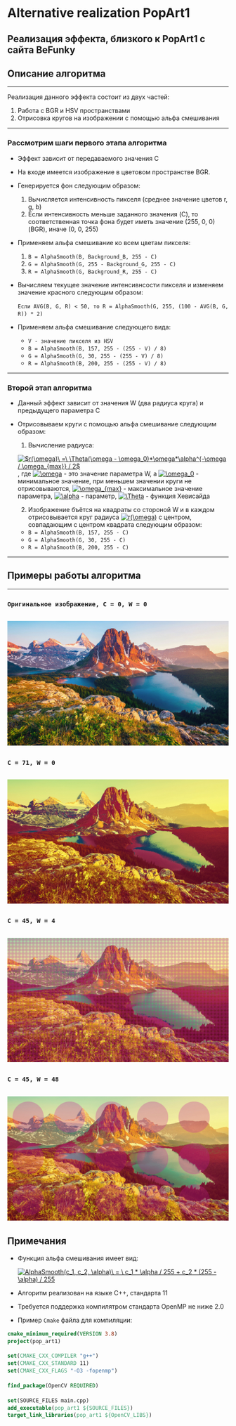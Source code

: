 # Alternative realization PopArt1
Реализация эффекта, близкого к PopArt1 с сайта BeFunky
---
## Описание алгоритма
---
Реализация данного эффекта состоит из двух частей:
1.  Работа с BGR и HSV пространствами
2.  Отрисовка кругов на изображении с помощью альфа смешивания
---
### Рассмотрим шаги первого этапа алгоритма
* Эффект зависит от передаваемого значения C
* На входе имеется изображение в цветовом пространстве BGR.
* Генерируется фон следующим образом:
  1. Вычисляется интенсивность пикселя (среднее значение цветов r, g, b)
  2. Если интенсивность меньше заданного значения (C), то соответственная точка фона будет иметь значение (255, 0, 0) (BGR), иначе (0, 0, 255)
* Применяем альфа смешивание ко всем цветам пикселя:
  1. `B = AlphaSmooth(B, Background_B, 255 - C)`
  2. `G = AlphaSmooth(G, 255 - Background_G, 255 - C)`
  3. `R = AlphaSmooth(G, Background_R, 255 - C)`
* Вычисляем текущее значение интенсивнсости пикселя и изменяем значение красного следующим образом:

  `Если AVG(B, G, R) < 50, то R = AlphaSmooth(G, 255, (100 - AVG(B, G, R)) * 2)`
* Применяем альфа смешивание следующего вида:
  + `V - значение пикселя из HSV`
  + `B = AlphaSmooth(B, 157, 255 - (255 - V) / 8)`
  + `G = AlphaSmooth(G, 30, 255 - (255 - V) / 8)`
  + `R = AlphaSmooth(B, 200, 255 - (255 - V) / 8)`
---
### Второй этап алгоритма
* Данный эффект зависит от значения W (два радиуса круга) и предыдущего параметра C
* Отрисовываем круги с помощью альфа смешивание следующим образом:
  1. Вычисление радиуса:
  
  <a href="http://www.codecogs.com/eqnedit.php?latex=$r(\omega)\&space;=\&space;\Theta(\omega&space;-&space;\omega_0)*\omega*\alpha^{-\omega&space;/&space;\omega_{max}}&space;/&space;2$" target="_blank"><img src="http://latex.codecogs.com/gif.latex?$r(\omega)\&space;=\&space;\Theta(\omega&space;-&space;\omega_0)*\omega*\alpha^{-\omega&space;/&space;\omega_{max}}&space;/&space;2$" title="$r(\omega)\ =\ \Theta(\omega - \omega_0)*\omega*\alpha^{-\omega / \omega_{max}} / 2$" /></a>, где <a href="http://www.codecogs.com/eqnedit.php?latex=\omega" target="_blank"><img src="http://latex.codecogs.com/gif.latex?\omega" title="\omega" /></a> - это значение параметра W, а <a href="http://www.codecogs.com/eqnedit.php?latex=\omega_0" target="_blank"><img src="http://latex.codecogs.com/gif.latex?\omega_0" title="\omega_0" /></a> - минимальное значение, при меньшем значении круги не отрисовываются, <a href="http://www.codecogs.com/eqnedit.php?latex=\omega_{max}" target="_blank"><img src="http://latex.codecogs.com/gif.latex?\omega_{max}" title="\omega_{max}" /></a> - максимальное значение параметра, <a href="http://www.codecogs.com/eqnedit.php?latex=\alpha" target="_blank"><img src="http://latex.codecogs.com/gif.latex?\alpha" title="\alpha" /></a> - параметр, <a href="http://www.codecogs.com/eqnedit.php?latex=\Theta" target="_blank"><img src="http://latex.codecogs.com/gif.latex?\Theta" title="\Theta" /></a> - функция Хевисайда
  
  2. Изображение бъётся на квадраты со стороной W и в каждом отрисовывается круг радиуса <a href="http://www.codecogs.com/eqnedit.php?latex=r(\omega)" target="_blank"><img src="http://latex.codecogs.com/gif.latex?r(\omega)" title="r(\omega)" /></a> с центром, совпадающим с центром квадрата следующим образом:
    + `B = AlphaSmooth(B, 157, 255 - C)`
    + `G = AlphaSmooth(G, 30, 255 - C)`
    + `R = AlphaSmooth(B, 200, 255 - C)`
---
## Примеры работы алгоритма
---
### `Оригинальное изображение, C = 0, W = 0`
![](/images/2560x1440.jpg)
---
### `C = 71, W = 0`
![](/images/test_71_0.jpg)
---
### `C = 45, W = 4`
![](/images/test_45_4.jpg)
---
### `C = 45, W = 48`
![](/images/test_45_48.jpg)
---
## Примечания
* Функция альфа смешивания имеет вид:

  <a href="http://www.codecogs.com/eqnedit.php?latex=AlphaSmooth(c_1,&space;c_2,&space;\alpha)\&space;=&space;\&space;c_1&space;*&space;\alpha&space;/&space;255&space;&plus;&space;c_2&space;*&space;(255&space;-&space;\alpha)&space;/&space;255" target="_blank"><img src="http://latex.codecogs.com/gif.latex?AlphaSmooth(c_1,&space;c_2,&space;\alpha)\&space;=&space;\&space;c_1&space;*&space;\alpha&space;/&space;255&space;&plus;&space;c_2&space;*&space;(255&space;-&space;\alpha)&space;/&space;255" title="AlphaSmooth(c_1, c_2, \alpha)\ = \ c_1 * \alpha / 255 + c_2 * (255 - \alpha) / 255" /></a>
* Алгоритм реализован на языке C++, стандарта 11
* Требуется поддержка компилятром стандарта OpenMP не ниже 2.0
* Пример `Cmake` файла для компиляции:
```cmake
cmake_minimum_required(VERSION 3.8)
project(pop_art1)

set(CMAKE_CXX_COMPILER "g++")
set(CMAKE_CXX_STANDARD 11)
set(CMAKE_CXX_FLAGS "-O3 -fopenmp")

find_package(OpenCV REQUIRED)

set(SOURCE_FILES main.cpp)
add_executable(pop_art1 ${SOURCE_FILES})
target_link_libraries(pop_art1 ${OpenCV_LIBS})
```
